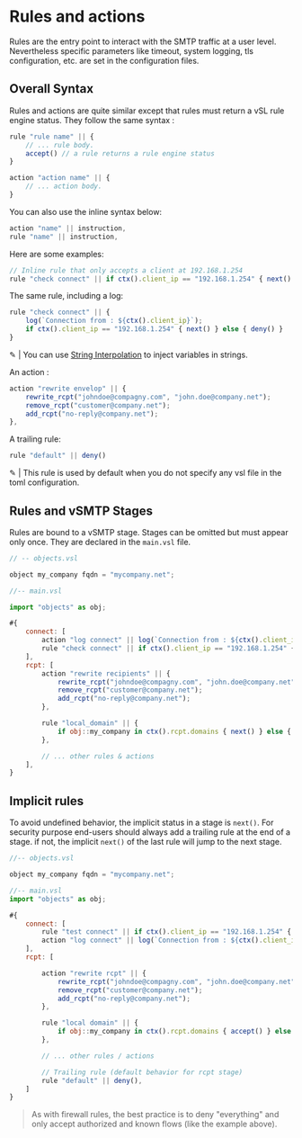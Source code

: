 # Rules and actions

Rules are the entry point to interact with the SMTP traffic at a user level.
Nevertheless specific parameters like timeout, system logging, tls configuration, etc. are set in the configuration files.

## Overall Syntax

Rules and actions are quite similar except that rules must return a vSL rule engine status.
They follow the same syntax :

```js
rule "rule name" || {
    // ... rule body.
    accept() // a rule returns a rule engine status
}
```

```js
action "action name" || {
    // ... action body.
}
```

You can also use the inline syntax below:

```js
action "name" || instruction,
rule "name" || instruction,
```

Here are some examples:

```js
// Inline rule that only accepts a client at 192.168.1.254
rule "check connect" || if ctx().client_ip == "192.168.1.254" { next() } else { deny() }
```

The same rule, including a log:

```js
rule "check connect" || {
    log(`Connection from : ${ctx().client_ip}`);
    if ctx().client_ip == "192.168.1.254" { next() } else { deny() }
}
```

&#9998; | You can use [String Interpolation](https://rhai.rs/book/language/strings-chars.html#string-interpolation) to inject variables in strings.

An action :

```js
action "rewrite envelop" || {
    rewrite_rcpt("johndoe@compagny.com", "john.doe@company.net");
    remove_rcpt("customer@company.net");
    add_rcpt("no-reply@company.net");
},
```

A trailing rule:

```js
rule "default" || deny() 
```

&#9998; | This rule is used by default when you do not specify any vsl file in the toml configuration.

## Rules and vSMTP Stages

Rules are bound to a vSMTP stage. Stages can be omitted but must appear only once. They are declared in the `main.vsl` file.

```js
// -- objects.vsl

object my_company fqdn = "mycompany.net";

//-- main.vsl

import "objects" as obj;

#{
    connect: [ 
        action "log connect" || log(`Connection from : ${ctx().client_ip}`),
        rule "check connect" || if ctx().client_ip == "192.168.1.254" { next() } else { deny() },
    ],
    rcpt: [
        action "rewrite recipients" || {
            rewrite_rcpt("johndoe@compagny.com", "john.doe@company.net");
            remove_rcpt("customer@company.net");
            add_rcpt("no-reply@company.net");
        },

        rule "local_domain" || {
            if obj::my_company in ctx().rcpt.domains { next() } else { deny() }
        },

        // ... other rules & actions
    ],
}
```

## Implicit rules

To avoid undefined behavior, the implicit status in a stage is `next()`.
For security purpose end-users should always add a trailing rule at the end of a stage. if not, the implicit `next()` of the last rule will jump to the next stage.

```js
//-- objects.vsl

object my_company fqdn = "mycompany.net";

//-- main.vsl
import "objects" as obj;

#{
    connect: [ 
        rule "test connect" || if ctx().client_ip == "192.168.1.254" { next() } else { deny() },
        action "log connect" || log(`Connection from : ${ctx().client_ip}`),
    ],
    rcpt: [

        action "rewrite rcpt" || {
            rewrite_rcpt("johndoe@compagny.com", "john.doe@company.net");
            remove_rcpt("customer@company.net");
            add_rcpt("no-reply@company.net");
        },

        rule "local domain" || {
            if obj::my_company in ctx().rcpt.domains { accept() } else { next() }
        },

        // ... other rules / actions

        // Trailing rule (default behavior for rcpt stage)
        rule "default" || deny(),
    ]
}
```

> As with firewall rules, the best practice is to deny "everything" and only accept authorized and known flows (like the example above).
